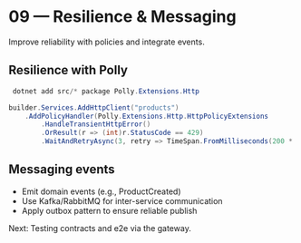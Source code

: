 # 09 — Resilience & Messaging

Improve reliability with policies and integrate events.

## Resilience with Polly
```powershell
 dotnet add src/* package Polly.Extensions.Http
```

```csharp
builder.Services.AddHttpClient("products")
    .AddPolicyHandler(Polly.Extensions.Http.HttpPolicyExtensions
        .HandleTransientHttpError()
        .OrResult(r => (int)r.StatusCode == 429)
        .WaitAndRetryAsync(3, retry => TimeSpan.FromMilliseconds(200 * retry)));
```

## Messaging events
- Emit domain events (e.g., ProductCreated)
- Use Kafka/RabbitMQ for inter-service communication
- Apply outbox pattern to ensure reliable publish

Next: Testing contracts and e2e via the gateway.
